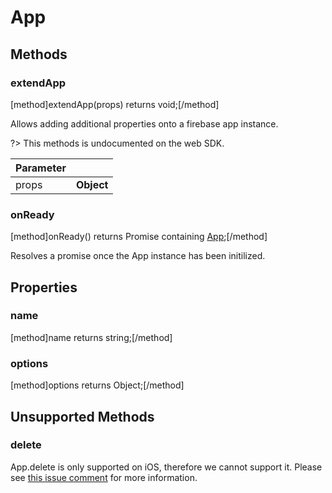 # App

## Methods

### extendApp
[method]extendApp(props) returns void;[/method]

Allows adding additional properties onto a firebase app instance.

?> This methods is undocumented on the web SDK.

| Parameter |         |
| --------- | ------- |
| props   | **Object**  |

### onReady
[method]onReady() returns Promise containing [App](#methods);[/method]

Resolves a promise once the App instance has been initilized.

## Properties

### name
[method]name returns string;[/method]

### options
[method]options returns Object;[/method]

## Unsupported Methods

### delete

App.delete is only supported on iOS, therefore we cannot support it. Please see [this issue comment](https://github.com/firebase/firebase-ios-sdk/issues/140#issuecomment-315953708) for more information.
